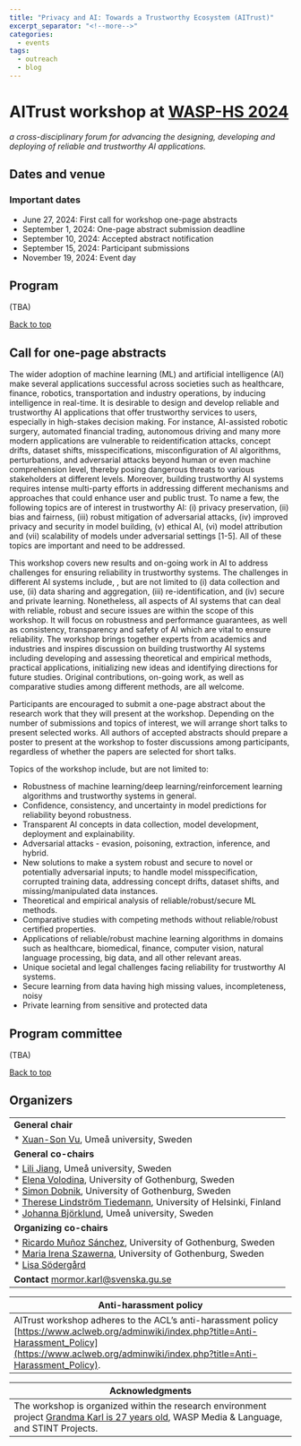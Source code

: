 ```yaml
---
title: "Privacy and AI: Towards a Trustworthy Ecosystem (AITrust)"
excerpt_separator: "<!--more-->"
categories:
  - events
tags:
  - outreach
  - blog
---
```



# AITrust workshop at [WASP-HS 2024](https://wasp-hs.org/event/ai-for-humanity-and-society-2024/)

_a cross-disciplinary forum for advancing the designing, developing and deploying of reliable and trustworthy AI applications._



## Dates and venue
### Important dates
* June 27, 2024: First call for workshop one-page abstracts
* September 1, 2024: One-page abstract submission deadline
* September 10, 2024: Accepted abstract notification
* September 15, 2024: Participant submissions
* November 19, 2024: Event day

<!-- # Program -->


<!-- [Program](#program) -->

## Program  
(TBA)

[Back to top](#dates-and-venue)


## Call for one-page abstracts
The wider adoption of machine learning (ML) and artificial intelligence (AI) make several applications successful across societies such as healthcare, finance, robotics, transportation and industry operations, by inducing intelligence in real-time. It is desirable to design and develop reliable and trustworthy AI applications that offer trustworthy services to users, especially in high-stakes decision making. For instance, AI-assisted robotic surgery, automated financial trading, autonomous driving and many more modern applications are vulnerable to reidentification attacks, concept drifts, dataset shifts, misspecifications, misconfiguration of AI algorithms, perturbations, and adversarial attacks beyond human or even machine comprehension level, thereby posing dangerous threats to various stakeholders at different levels. Moreover, building trustworthy AI systems requires intense  multi-party efforts in addressing different mechanisms and approaches that could enhance user and public trust. To name a few, the following topics are of interest in trustworthy AI: (i) privacy preservation, (ii) bias and fairness, (iii) robust mitigation of adversarial attacks, (iv) improved privacy and security in model building, (v) ethical AI, (vi) model attribution and (vii) scalability of models under adversarial settings [1-5]. All of these topics are important and need to be addressed. 

This workshop  covers new results and on-going work in AI to address challenges for ensuring reliability in trustworthy systems. The challenges in different AI systems include, , but are not limited to (i) data collection and use, (ii) data sharing and aggregation, (iii) re-identification, and (iv) secure and private learning. Nonetheless, all aspects of AI systems that can deal with reliable, robust and secure issues are within the scope of this workshop. It will focus on robustness and performance guarantees, as well as consistency, transparency and safety of AI which are vital to ensure reliability. The workshop brings together experts from academics and industries and inspires discussion on  building trustworthy AI systems including developing and assessing theoretical and empirical methods, practical applications, initializing  new ideas and identifying directions for future studies. Original contributions, on-going work, as well as comparative studies among different methods, are all welcome.

Participants are encouraged to submit a one-page abstract about the research work that they will present at the workshop. Depending on the number of submissions and topics of interest, we will arrange short talks to present  selected works. All authors of accepted abstracts should prepare a poster to present at the workshop to foster discussions among participants, regardless of whether the papers are selected for short talks.

Topics of the workshop include, but are not limited to:

* Robustness of machine learning/deep learning/reinforcement learning algorithms and trustworthy systems in general.
* Confidence, consistency, and uncertainty in model predictions for reliability beyond robustness.
* Transparent AI concepts in data collection, model development, deployment and explainability.
* Adversarial attacks - evasion, poisoning, extraction, inference, and hybrid.
* New solutions to make a system robust and secure to novel or potentially
adversarial inputs; to handle model misspecification, corrupted training data, addressing concept drifts, dataset shifts, and missing/manipulated data instances.
* Theoretical and empirical analysis of reliable/robust/secure ML methods.
* Comparative studies with competing methods without reliable/robust certified
properties.
* Applications of reliable/robust machine learning algorithms in domains such as
healthcare, biomedical, finance, computer vision, natural language processing,
big data, and all other relevant areas.
* Unique societal and legal challenges facing reliability for trustworthy AI systems.
* Secure learning from data having high missing values, incompleteness, noisy
* Private learning from sensitive and protected data

<!--  
Internal deadlines (TBA):
* June 21, 2024: First call for workshop one-page abstracts
* September 1, 2024: One-page abstracts submission deadline
* September 10, 2024: Accepted abstracts notification
* September 15, 2024: Participant submissions
* November 19, 2024: Event day
-->


## Program committee 
(TBA)

<!--
* Kosem Iztok, University of Ljubljana, Slovenia (language resources, digital infrastructure)
* Øvrelid Lilja, University of Oslo, Sweden (NLP, anonymization, language modeling)
* Papadopoulou Anthi, Norwegian Computing Center, Norway (NLP, anonymization, LLMs)
* de Smedt Koenraad, University of Bergen, Norway (NLP, language resources)
* Velupillai Sumithra, King’s College, London, UK (NLP, language modeling, data privacy)
-->

[Back to top](#dates-and-venue)


## Organizers

|  |
|--|
|**General chair**|
|* [Xuan-Son Vu](https://people.cs.umu.se/sonvx/), Umeå university, Sweden|
|**General co-chairs**|
|* [Lili Jiang](https://people.cs.umu.se/lili.jiang/), Umeå university, Sweden<br>* [Elena Volodina](https://spraakbanken.gu.se/en/about/staff/elena), University of Gothenburg, Sweden <br>* [Simon Dobnik](https://www.gu.se/en/about/find-staff/simondobnik), University of Gothenburg, Sweden <br> * [Therese Lindström Tiedemann](https://researchportal.helsinki.fi/en/persons/therese-lindstr%C3%B6m-tiedemann), University of Helsinki, Finland <br>* [Johanna Björklund](https://www.umu.se/personal/johanna-bjorklund/), Umeå university, Sweden|
|**Organizing co-chairs**|
|* [Ricardo Muñoz Sánchez](https://rimusa.github.io/), University of Gothenburg, Sweden <br>* [Maria Irena Szawerna](https://spraakbanken.gu.se/en/about/staff/maria-szawerna), University of Gothenburg, Sweden <br>* [Lisa Södergård](https://researchportal.helsinki.fi/en/persons/greta-lisa-s%C3%B6derg%C3%A5rd) <!-- <br>-->|
|**Contact** mormor.karl@svenska.gu.se|

| Anti-harassment policy |
|--|
| AITrust workshop adheres to the ACL’s anti-harassment policy [https://www.aclweb.org/adminwiki/index.php?title=Anti-Harassment_Policy](https://www.aclweb.org/adminwiki/index.php?title=Anti-Harassment_Policy). |

| Acknowledgments |
|--|
|The workshop is organized within the research environment project [Grandma Karl is 27 years old](https://mormor-karl.github.io/), WASP Media & Language, and STINT Projects.|

